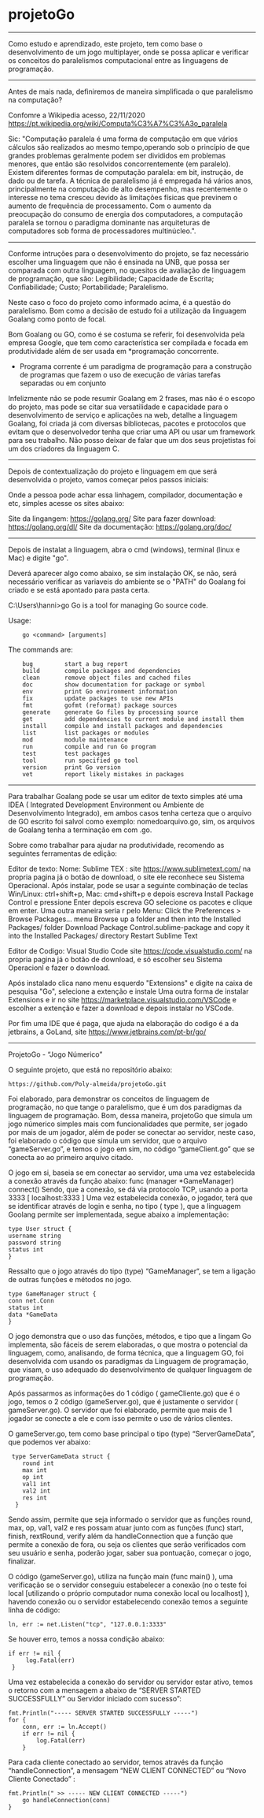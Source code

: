 # projetoGo
----------------------------------------------------------------------------------------------------------------------
Como estudo e aprendizado, este projeto, tem como base o desenvolvimento de um jogo multiplayer, onde se possa aplicar e verificar os conceitos do paralelismos computacional entre as linguagens de programação.

----------------------------------------------------------------------------------------------------------------------

Antes de mais nada, definiremos de maneira simplificada o que paralelismo na computação?

Confomre a Wikipedia acesso, 22/11/2020 <https://pt.wikipedia.org/wiki/Computa%C3%A7%C3%A3o_paralela>

Sic: "Computação paralela é uma forma de computação em que vários cálculos são realizados ao mesmo tempo,operando sob o princípio de que grandes problemas geralmente podem ser divididos em problemas menores, que então são resolvidos concorrentemente (em paralelo). Existem diferentes formas de computação paralela: em bit, instrução, de dado ou de tarefa. A técnica de paralelismo já é empregada há vários anos, principalmente na computação de alto desempenho, mas recentemente o interesse no tema cresceu devido às limitações físicas que previnem o aumento de frequência de processamento. Com o aumento da preocupação do consumo de energia dos computadores, a computação paralela se tornou o paradigma dominante nas arquiteturas de computadores sob forma de processadores multinúcleo.".

-----------------------------------------------------------------------------------------------------------------------
Conforme intruções para o desenvolvimento do projeto, se faz necessário escolher uma linguagem que não é ensinada na UNB, que possa ser comparada com outra linguagem, no quesitos de avaliação de linguagem de programação, que são: 
Legibilidade;
Capacidade de Escrita;
Confiabilidade; 
Custo;
Portabilidade; 
Paralelismo.

Neste caso o foco do projeto como informado acima, é a questão do paralelismo. Bom como a decisão de estudo foi a utilização da linguagem Goalang como ponto de focal.

Bom Goalang ou GO, como é se costuma se referir, foi desenvolvida pela empresa Google, que tem como característica ser compilada e focada em produtividade além de ser usada em *programação concorrente.

* Programa corrente é um paradigma de programação para a construção de programas que fazem o uso de execução de várias tarefas separadas ou em conjunto

Infelizmente não se pode resumir Goalang em 2 frases, mas não é o escopo do projeto, mas pode se citar sua versatilidade e capacidade para o desenvolvimento de serviço e aplicações na web, detalhe a linguagem Goalang, foi criada já com diversas bibliotecas, pacotes e protocolos que evitam que o desenvolvedor tenha que criar uma API ou usar um framework para seu trabalho. Não posso deixar de falar que um dos seus projetistas foi um dos criadores da linguagem C.

-----------------------------------------------------------------------------------------------------------------------
Depois de contextualização do projeto e linguagem em que será desenvolvida o projeto, vamos começar pelos passos iniciais:

Onde a pessoa pode achar essa linhagem, compilador, documentação e etc, simples acesse os sites abaixo:

Site da lingangem: https://golang.org/
Site para fazer download: https://golang.org/dl/
Site da documentação: https://golang.org/doc/

------------------------------------------------------------------------------------------------------------------------
 Depois de instalat a linguagem, abra o cmd (windows), terminal (linux e Mac) e digite "go".
 
 Deverá aparecer algo como abaixo, se sim instalação OK, se não, será necessário verificar as variaveis do ambiente se o "PATH" do Goalang foi criado e se está apontado para pasta certa.
 
 C:\Users\hanni>go
Go is a tool for managing Go source code.

Usage:

        go <command> [arguments]

The commands are:

        bug         start a bug report
        build       compile packages and dependencies
        clean       remove object files and cached files
        doc         show documentation for package or symbol
        env         print Go environment information
        fix         update packages to use new APIs
        fmt         gofmt (reformat) package sources
        generate    generate Go files by processing source
        get         add dependencies to current module and install them
        install     compile and install packages and dependencies
        list        list packages or modules
        mod         module maintenance
        run         compile and run Go program
        test        test packages
        tool        run specified go tool
        version     print Go version
        vet         report likely mistakes in packages

 
-------------------------------------------------------------------------------------------------------------------------------
Para trabalhar Goalang pode se usar um editor de texto simples até uma IDEA ( Integrated Development Environment ou Ambiente de Desenvolvimento Integrado), em ambos casos tenha certeza que o arquivo de GO escrito foi salvol como exemplo: nomedoarquivo.go, sim, os arquivos de Goalang tenha a terminação em com .go.

Sobre como trabalhar para ajudar na produtividade, recomendo as seguintes ferramentas de edição:

Editor de texto: Nome: Sublime TEX : site https://www.sublimetext.com/ na propria pagina já o botão de download, o site ele reconhece seu Sistema Operacional.
Após instalar, 
    pode se usar a seguinte combinação de teclas Win/Linux: ctrl+shift+p, Mac: cmd+shift+p e depois escreva Install Package Control e pressione Enter
    depois escreva GO selecione os pacotes e clique em enter.
Uma outra maneira seria r pelo Menu: 
    Click the Preferences > Browse Packages… menu
    Browse up a folder and then into the Installed Packages/ folder
    Download Package Control.sublime-package and copy it into the Installed Packages/ directory
    Restart Sublime Text

Editor de Codigo: Visual Studio Code site https://code.visualstudio.com/ na propria pagina já o botão de download, e só escolher seu Sistema Operacionl e fazer o download.

Após instalado clica nano menu esquerdo "Extensions" e digite na caixa de pesquisa "Go", selecione a extenção e instale
Uma outra forma de instalar Extensions e ir no site https://marketplace.visualstudio.com/VSCode e escolher a extenção e fazer a download e depois instalar no VSCode.

Por fim uma IDE que é paga, que ajuda na elaboração do codigo é a da jetbrains, a GoLand, site https://www.jetbrains.com/pt-br/go/

------------------------------------------------------------------------------------------------------------------------------------------------------------------

ProjetoGo - “Jogo Númerico”

O seguinte projeto, que está no repositório abaixo: 

    https://github.com/Poly-almeida/projetoGo.git

Foi elaborado, para demonstrar os conceitos de linguagem de programação, no que tange o paralelismo, que é um dos paradigmas da linguagem de programação. Bom, dessa maneira, projetoGo que simula um jogo númerico simples mais com funcionalidades que permite, ser jogado por mais de um jogador, além de poder se conectar ao servidor, neste caso, foi elaborado o código que simula um servidor, que o arquivo “gameServer.go”, e temos o jogo em sim, no código “gameClient.go” que se conecta ao ao primeiro arquivo citado. 

O jogo em si, baseia se em conectar ao servidor, uma uma vez estabelecida a conexão através da função abaixo:
func (manager *GameManager) connect()
Sendo, que a conexão, se dá via protocolo TCP, usando a porta 3333 [ localhost:3333 ]
Uma vez estabelecida conexão, o jogador, terá que se identificar através de login e senha, no tipo ( type ), que a linguagem Goolang permite ser implementada, segue abaixo a implementação:

    type User struct {
    username string
    password string
    status int
    }
Ressalto que o jogo através do tipo (type) “GameManager“, se tem a ligação de outras funções e métodos no jogo.

    type GameManager struct {
    conn net.Conn
    status int
    data *GameData
    }

O jogo demonstra que o uso das funções, métodos, e tipo que a lingam Go implementa, são fáceis de serem elaboradas, o que mostra o potencial da linguagem, como, analisando, de forma técnica, que a linguagem GO, foi desenvolvida com usando os paradigmas da Linguagem de programação, que visam, o uso adequado do desenvolvimento de qualquer linguagem de programação.

Após passarmos as informações do 1 código ( gameCliente.go)  que é o jogo, temos o 2 código (gameServer.go), que é justamente o servidor ( gameServer.go). O servidor que foi elaborado, permite que mais de 1 jogador se conecte a ele e com isso permite o uso de vários clientes.

O gameServer.go, tem como base principal o tipo (type) “ServerGameData”, que podemos ver abaixo:

     type ServerGameData struct {
        round int
        max int
        op int
        val1 int
        val2 int
        res int
      }
      
Sendo assim, permite que seja informado o servidor que as funções round, max, op, val1, val2 e res possam atuar junto com as funções (func) start, finish, rextRound, verify além da handleConnection que a função que permite a conexão de fora, ou seja os clientes que serão verificados com seu usuário e senha, poderão jogar, saber sua pontuação, começar o jogo, finalizar.

O código (gameServer.go), utiliza na função main (func main() ), uma verificação se o servidor conseguiu estabelecer a conexão (no o teste foi local [utilizando o próprio computador numa conexão local ou localhost] ),  havendo conexão ou o servidor estabelecendo conexão temos a seguinte linha de código: 

    ln, err := net.Listen("tcp", "127.0.0.1:3333"

Se houver erro, temos a nossa condição abaixo:
   
    if err != nil {
         log.Fatal(err)
     }

Uma vez estabelecida a conexão do servidor ou servidor estar ativo, temos o retorno com a mensagem a abaixo de “SERVER STARTED SUCCESSFULLY” ou Servidor iniciado com sucesso”:

    fmt.Println("----- SERVER STARTED SUCCESSFULLY -----")
    for {
        conn, err := ln.Accept()
        if err != nil {
            log.Fatal(err)
        }
        
Para cada cliente conectado ao servidor, temos através da função “handleConnection”, a mensagem “NEW CLIENT CONNECTED” ou “Novo Cliente Conectado” :

    fmt.Println(" >> ----- NEW CLIENT CONNECTED -----")
        go handleConnection(conn)
    }



        





